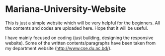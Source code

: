 # Mariana-University-Website

This is just a simple website which will be very helpful for the beginners. All the contents and codes are uploaded here. Hope that it will be useful.

I have mainly focused on coding (just building, designing the responsive website).
Some of the written contents/paragraphs have been taken from my department website (http://www.cse.du.ac.bd/).
